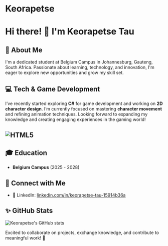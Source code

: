 # Keorapetse
# Hi there! 👋 I'm Keorapetse Tau


## 🚀 About Me
I'm a dedicated student at Belgium Campus in Johannesburg, Gauteng, South Africa. Passionate about learning, technology, and innovation, I'm eager to explore new opportunities and grow my skill set.

## 💻 Tech & Game Development
I’ve recently started exploring **C#** for game development and working on **2D character design**. I’m currently focused on mastering **character movement** and refining animation techniques. Looking forward to expanding my knowledge and creating engaging experiences in the gaming world!
## ![HTML5](https://img.shields.io/badge/-HTML5-E34F26?logo=html5&logoColor=white&style=flat)
## 🎓 Education
- **Belgium Campus** (2025 - 2028)

## 🔗 Connect with Me
- 💼 LinkedIn: [linkedin.com/in/keorapetse-tau-15914b36a](https://www.linkedin.com/in/keorapetse-tau-15914b36a)

## ✨ GitHub Stats
![Keorapetse's GitHub stats](https://github-readme-stats.vercel.app/api?username=keorapetse-tau&show_icons=true&theme=radical)

Excited to collaborate on projects, exchange knowledge, and contribute to meaningful work! 🚀
